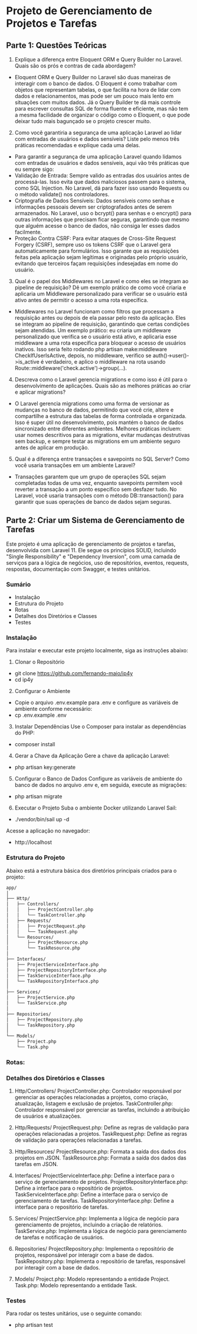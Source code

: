 # Projeto de Gerenciamento de Projetos e Tarefas

## Parte 1: Questões Teóricas
1. Explique a diferença entre Eloquent ORM e Query Builder no Laravel. Quais são os prós e contras de cada abordagem?
- Eloquent ORM e Query Builder no Laravel são duas maneiras de interagir com o banco de dados. O Eloquent é como trabalhar com objetos que representam tabelas, o que facilita na hora de lidar com dados e relacionamentos, mas pode ser um pouco mais lento em situações com muitos dados. Já o Query Builder te dá mais controle para escrever consultas SQL de forma fluente e eficiente, mas não tem a mesma facilidade de organizar o código como o Eloquent, o que pode deixar tudo mais bagunçado se o projeto crescer muito.

2. Como você garantiria a segurança de uma aplicação Laravel ao lidar com entradas de usuários e dados sensíveis? Liste pelo menos três práticas recomendadas e explique cada uma delas.
- Para garantir a segurança de uma aplicação Laravel quando lidamos com entradas de usuários e dados sensíveis, aqui vão três práticas que eu sempre sigo:
- Validação de Entrada: Sempre valido as entradas dos usuários antes de processá-las. Isso evita que dados maliciosos passem para o sistema, como SQL Injection. No Laravel, dá para fazer isso usando Requests ou o método validate() nos controladores.
- Criptografia de Dados Sensíveis: Dados sensíveis como senhas e informações pessoais devem ser criptografados antes de serem armazenados. No Laravel, uso o bcrypt() para senhas e o encrypt() para outras informações que precisam ficar seguras, garantindo que mesmo que alguém acesse o banco de dados, não consiga ler esses dados facilmente.
- Proteção Contra CSRF: Para evitar ataques de Cross-Site Request Forgery (CSRF), sempre uso os tokens CSRF que o Laravel gera automaticamente para formulários. Isso garante que as requisições feitas pela aplicação sejam legítimas e originadas pelo próprio usuário, evitando que terceiros façam requisições indesejadas em nome do usuário.

3. Qual é o papel dos Middlewares no Laravel e como eles se integram ao pipeline de requisição? Dê um exemplo prático de como você criaria e aplicaria um Middleware personalizado para verificar se o usuário está ativo antes de permitir o acesso a uma rota específica.
- Middlewares no Laravel funcionam como filtros que processam a requisição antes ou depois de ela passar pelo resto da aplicação. Eles se integram ao pipeline de requisição, garantindo que certas condições sejam atendidas. Um exemplo prático: eu criaria um middleware personalizado que verifica se o usuário está ativo, e aplicaria esse middleware a uma rota específica para bloquear o acesso de usuários inativos. Isso seria feito rodando php artisan make:middleware CheckIfUserIsActive, depois, no middleware, verifico se auth()->user()->is_active é verdadeiro, e aplico o middleware na rota usando Route::middleware('check.active')->group(...).

4. Descreva como o Laravel gerencia migrations e como isso é útil para o desenvolvimento de aplicações. Quais são as melhores práticas ao criar e aplicar migrations?
- O Laravel gerencia migrations como uma forma de versionar as mudanças no banco de dados, permitindo que você crie, altere e compartilhe a estrutura das tabelas de forma controlada e organizada. Isso é super útil no desenvolvimento, pois mantém o banco de dados sincronizado entre diferentes ambientes. Melhores práticas incluem: usar nomes descritivos para as migrations, evitar mudanças destrutivas sem backup, e sempre testar as migrations em um ambiente seguro antes de aplicar em produção.

5. Qual é a diferença entre transações e savepoints no SQL Server? Como você usaria transações em um ambiente Laravel?
- Transações garantem que um grupo de operações SQL sejam completadas todas de uma vez, enquanto savepoints permitem você reverter a transação a um ponto específico sem desfazer tudo. No Laravel, você usaria transações com o método DB::transaction() para garantir que suas operações de banco de dados sejam seguras.


## Parte 2: Criar um Sistema de Gerenciamento de Tarefas

Este projeto é uma aplicação de gerenciamento de projetos e tarefas, desenvolvida com Laravel 11. Ele segue os princípios SOLID, incluindo "Single Responsibility" e "Dependency Inversion", com uma camada de serviços para a lógica de negócios, uso de repositórios, eventos, requests, respostas, documentação com Swagger, e testes unitários.

### Sumário
- Instalação
- Estrutura do Projeto
- Rotas
- Detalhes dos Diretórios e Classes
- Testes

### Instalação
Para instalar e executar este projeto localmente, siga as instruções abaixo:

1. Clonar o Repositório
- git clone https://github.com/fernando-maio/ip4y
- cd ip4y

2. Configurar o Ambiente
- Copie o arquivo .env.example para .env e configure as variáveis de ambiente conforme necessário:
- cp .env.example .env

3. Instalar Dependências
Use o Composer para instalar as dependências do PHP:
- composer install

4. Gerar a Chave da Aplicação
Gere a chave da aplicação Laravel:
- php artisan key:generate

5. Configurar o Banco de Dados
Configure as variáveis de ambiente do banco de dados no arquivo .env e, em seguida, execute as migrações:
- php artisan migrate

6. Executar o Projeto
Suba o ambiente Docker utilizando Laravel Sail:
- ./vendor/bin/sail up -d

Acesse a aplicação no navegador:
- http://localhost

### Estrutura do Projeto
Abaixo está a estrutura básica dos diretórios principais criados para o projeto:
```bash
app/
│
├── Http/
│   ├── Controllers/
│   │   ├── ProjectController.php
│   │   └── TaskController.php
│   ├── Requests/
│   │   ├── ProjectRequest.php
│   │   └── TaskRequest.php
│   └── Resources/
│       ├── ProjectResource.php
│       └── TaskResource.php
│
├── Interfaces/
│   ├── ProjectServiceInterface.php
│   ├── ProjectRepositoryInterface.php
│   ├── TaskServiceInterface.php
│   └── TaskRepositoryInterface.php
│
├── Services/
│   ├── ProjectService.php
│   └── TaskService.php
│
├── Repositories/
│   ├── ProjectRepository.php
│   └── TaskRepository.php
│
└── Models/
    ├── Project.php
    └── Task.php
```

### Rotas:


### Detalhes dos Diretórios e Classes
1. Http/Controllers/
ProjectController.php: Controlador responsável por gerenciar as operações relacionadas a projetos, como criação, atualização, listagem e exclusão de projetos.
TaskController.php: Controlador responsável por gerenciar as tarefas, incluindo a atribuição de usuários e atualizações.

2. Http/Requests/
ProjectRequest.php: Define as regras de validação para operações relacionadas a projetos.
TaskRequest.php: Define as regras de validação para operações relacionadas a tarefas.

3. Http/Resources/
ProjectResource.php: Formata a saída dos dados dos projetos em JSON.
TaskResource.php: Formata a saída dos dados das tarefas em JSON.

4. Interfaces/
ProjectServiceInterface.php: Define a interface para o serviço de gerenciamento de projetos.
ProjectRepositoryInterface.php: Define a interface para o repositório de projetos.
TaskServiceInterface.php: Define a interface para o serviço de gerenciamento de tarefas.
TaskRepositoryInterface.php: Define a interface para o repositório de tarefas.

5. Services/
ProjectService.php: Implementa a lógica de negócio para gerenciamento de projetos, incluindo a criação de relatórios.
TaskService.php: Implementa a lógica de negócio para gerenciamento de tarefas e notificação de usuários.

6. Repositories/
ProjectRepository.php: Implementa o repositório de projetos, responsável por interagir com a base de dados.
TaskRepository.php: Implementa o repositório de tarefas, responsável por interagir com a base de dados.

7. Models/
Project.php: Modelo representando a entidade Project.
Task.php: Modelo representando a entidade Task.

### Testes
Para rodar os testes unitários, use o seguinte comando:
- php artisan test
